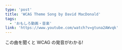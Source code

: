 ```yaml
---
type: 'post'
title: 'WCAG Theme Song by David MacDonald'
tags:
  - 'おもしろ動画・音楽'
link: 'https://www.youtube.com/watch?v=gtuna2AWvqk'
---
```


この曲を聞くと WCAG の発音がわかる!
